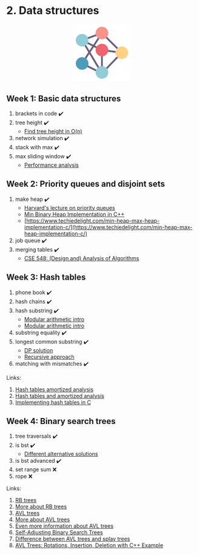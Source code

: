 # 2. Data structures

<p align="center">
<img src="../assets/data-structures.png" style="width:30%">
</p>

## Week 1: Basic data structures

1. brackets in code ✔️
2. tree height ✔️
    - [Find tree height in O(n)](http://mishadoff.com/blog/dfs-on-binary-tree-array/)
3. network simulation ✔️
4. stack with max ✔️
5. max sliding window ✔️
    - [Performance analysis](https://codinghelmet.com/exercises/finding-maximum-value-in-queue)

## Week 2: Priority queues and disjoint sets

1. make heap ✔️
    - [Harvard's lecture on priority queues](https://sites.fas.harvard.edu/~libs111/files/lectures/unit9-3.pdf)
    - [Min Binary Heap Implementation in C++](https://www.codeproject.com/Tips/816934/Min-Binary-Heap-Implementation-in-Cplusplus)
    - [https://www.techiedelight.com/min-heap-max-heap-implementation-c/](https://www.techiedelight.com/min-heap-max-heap-implementation-c/)
2. job queue ✔️
3. merging tables ✔️
    - [CSE 548: (Design and) Analysis of Algorithms](http://seclab.cs.sunysb.edu/sekar/cse548/ln/amort4.pdf)

## Week 3: Hash tables

1. phone book ✔️
2. hash chains ✔️
3. hash substring ✔️
    - [Modular arithmetic intro](http://pi.math.cornell.edu/~morris/135/mod.pdf)
    - [Modular arithmetic intro](https://brilliant.org/wiki/modular-arithmetic/)
4. substring equality ✔️
5. longest common substring ✔️
    - [DP solution](https://www.techiedelight.com/longest-common-substring-problem/)
    - [Recursive approach](https://www.interviewbit.com/blog/longest-common-substring/)
6. matching with mismatches ✔️

Links:

1. [Hash tables amortized analysis](https://inst.eecs.berkeley.edu/~cs61b/su06/lecnotes/lec24.pdf)
2. [Hash tables and amortized analysis](https://www.cs.cornell.edu/courses/cs312/2008sp/lectures/lec20.html)
3. [Implementing hash tables in C](https://www.andreinc.net/2021/10/02/implementing-hash-tables-in-c-part-1)

## Week 4: Binary search trees

1. tree traversals ✔️
2. is bst ✔️
    - [Different alternative solutions](https://leetcode.com/problems/validate-binary-search-tree/solution/)
3. is bst advanced ✔️
4. set range sum ❌
5. rope ❌

Links:

1. [RB trees](https://www.cs.auckland.ac.nz/software/AlgAnim/red_black.html)
2. [More about RB trees](https://en.wikipedia.org/wiki/Red%E2%80%93black_tree)
3. [AVL trees](https://www.javatpoint.com/avl-tree)
4. [More about AVL trees](https://www.programiz.com/dsa/avl-tree)
5. [Even more information about AVL trees](https://www.tutorialspoint.com/data_structures_algorithms/avl_tree_algorithm.htm)
6. [Self-Adjusting Binary Search Trees](https://www.cs.cmu.edu/~sleator/papers/self-adjusting.pdf)
7. [Difference between AVL trees and splay trees](https://stackoverflow.com/questions/7467079/difference-between-avl-trees-and-splay-trees)
8. [AVL Trees: Rotations, Insertion, Deletion with C++ Example](https://www.guru99.com/avl-tree.html)
